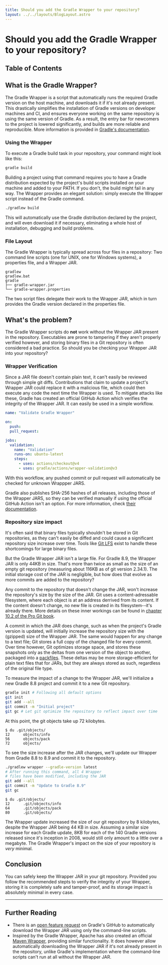 ```yaml
---
title: Should you add the Gradle Wrapper to your repository?
layout: ../../layouts/BlogLayout.astro
---
```


# Should you add the Gradle Wrapper to your repository?

## Table of Contents

## What is the Gradle Wrapper?

The Gradle Wrapper is a script that automatically runs the required Gradle version on the host machine, and downloads it if it's not already present. This drastically simplifies the installation of Gradle versions on developer machines and CI, and ensures everyone working on the same repository is using the same version of Gradle. As a result, the entry bar for newcomers to the project is lowered significantly, and builds are more reliable and reproducible. More information is provided in [Gradle's documentation](https://docs.gradle.org/current/userguide/gradle_wrapper.html).

### Using the Wrapper

To execute a Gradle build task in your repository, your command might look like this:

```bash
gradle build
```

Building a project using that command requires you to have a Gradle distribution expected by the project's build scripts installed on your machine and added to your PATH. If you don't, the build might fail in any way. The Wrapper provides an elegant solution: simply execute the Wrapper script instead of the Gradle command.

```sh
./gradlew build
```

This will automatically use the Gradle distribution declared by the project, and will even download it if necessary, eliminating a whole host of installation, debugging and build problems.

### File Layout

The Gradle Wrapper is typically spread across four files in a repository: Two command line scripts (one for UNIX, one for Windows systems), a properties file, and a Wrapper JAR.

```
gradlew
gradlew.bat
gradle
├── gradle-wrapper.jar
└── gradle-wrapper.properties
```

The two script files delegate their work to the Wrapper JAR, which in turn provides the Gradle version declared in the properties file.

## What's the problem?

The Gradle Wrapper scripts do **not** work without the Wrapper JAR present in the repository. Executables are prone to tampering if they aren't properly verified however, and storing binary files in a Git repository is often considered a bad practice. So should you be checking your Wrapper JAR into your repository?

### Wrapper Verification

Since a JAR file doesn't contain plain text, it can't easily be reviewed through simple git diffs. Contributions that claim to update a project's Wrapper JAR could replace it with a malicious file, which could then execute any code the next time the Wrapper is used. To mitigate attacks like these, Gradle has created an official GitHub Action which verifies the integrity of the Wrapper JAR. It can easily be used in a simple workflow.

```yaml
name: "Validate Gradle Wrapper"

on:
  push:
  pull_request:

jobs:
  validation:
    name: "Validation"
    runs-on: ubuntu-latest
    steps:
      - uses: actions/checkout@v4
      - uses: gradle/actions/wrapper-validation@v3
```

With this workflow, any pushed commit or pull request will automatically be checked for unknown Wrappper JARS.

Gradle also publishes SHA-256 hashes of all releases, including those of the Wrapper JARS, so they can be verified manually if using the official GitHub Action isn't an option. For more information, check [their documentation](https://docs.gradle.org/current/userguide/gradle_wrapper.html#wrapper_checksum_verification).

### Repository size impact

It's often said that binary files typically shouldn't be stored in Git repositories, as they can't easily be diffed and could cause a significant repository size increase over time. Tools like [Git LFS](https://git-lfs.com/) exist to handle these shortcomings for large binary files.

But the Gradle Wrapper JAR isn't a large file. For Gradle 8.9, the Wrapper JAR is only 44KB in size. That's more than twice as small as the size of an empty git repository (measuring about 116KB as of git version 2.34.1). The initial storage cost of the JAR is negligible, but how does that evolve as more commits are added to the repository?

Any commit to the repository that doesn't change the JAR, won't increase the repository's size by the size of the JAR. Git uses a content-adressable filesystem, where each object is at an address derrived from its content. If the content doesn't change, no new file is created in its filesystem--it's already there. More details on these inner workings can be found in [chapter 10.2 of the Pro Git book](https://git-scm.com/book/en/v2/Git-Internals-Git-Objects).

A commit in which the JAR does change, such as when the project's Gradle version is updated, will initially increase the repository size with the (gzipped) size of the Wrapper JAR. The same would happen for any change to a text file; Git stores a full copy of the changed file for every commit. Over time however, Git optimizes storage space, and stores these snapshots only as the deltas from one version of the object to another, packaged into a [packfiles](https://git-scm.com/book/en/v2/Git-Internals-Packfiles). These deltas may be more storage-efficient for plain text files that for JARs, but they are always stored as such, regardless of the original file type.

To measure the impact of a change to the Wrapper JAR, we'll initialize a new Gradle 8.8 project and commit it to a new Git repository.

```sh
gradle init # Following all default options
git init
git add --all
git commit -m "Initial project"
git gc # Let git optimize the repository to reflect impact over time
```

At this point, the git objects take up 72 kilobytes.

```shellsession
$ du .git/objects/
12      objects/info
56      objects/pack
72      objects/
```

To see the size increase after the JAR changes, we'll update our Wrapper from Gradle 8.8 to 8.9 and commit it to the repository.

```sh
./gradlew wrapper --gradle-version latest
# After running this command, all 4 Wrapper
# files have been modified, including the JAR
git add --all
git commit -m "Update to Gradle 8.9"
git gc
```

```shellsession
$ du .git/objects/
12      .git/objects/info
64      .git/objects/pack
80      .git/objects/
```

The Wrapper update increased the size of our git repository by 8 kilobytes, despite the Wrapper JAR being 44 KB in size. Assuming a similar size increase for each Gradle update, 8KB for each of the 140 Gradle versions released since it's inception in 2008, would still only amount to a little over a megabyte. The Gradle Wrapper's impact on the size of your repository is _very_ minimal.

## Conclusion

You can safely keep the Wrapper JAR in your git repository. Provided you follow the recommended stepts to verify the integrity of your Wrapper, storing it is completely safe and tamper-proof, and its storage impact is absolutely minimal in every case.

---

## Further Reading

- There is an [open feature request](https://github.com/gradle/gradle/issues/11816) on Gradle's GitHub to automatically download the Wrapper JAR using only the command-line scripts.
- Inspired by the Gradle Wrapper, Apache has also created an official [Maven Wrapper](https://maven.apache.org/wrapper/index.html), providing similar functionality. It does however allow automatically downloading the Wrapper JAR if it's not already present in the repository, unlike Gradle's implementation where the command-line scripts can't run at all without the Wrapper JAR.
